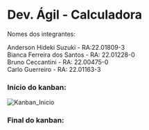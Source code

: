 # Dev. Ágil - Calculadora

Nomes dos integrantes:  
  
Anderson Hideki Suzuki - RA:22.01809-3  
Bianca Ferreira dos Santos - RA: 22.01228-0  
Bruno Ceccantini - RA: 22.00475-0  
Carlo Guerreiro - RA: 22.01163-3  
  
  ### Início do kanban:  
  ![Kanban_Inicio](https://user-images.githubusercontent.com/104869999/222133808-18adb20b-36e3-4a2e-be63-0862db1f3472.png)

  
  ### Final do kanban:
  
